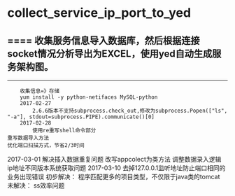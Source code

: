 # collect_service_ip_port_to_yed
====
收集服务信息导入数据库，然后根据连接socket情况分析导出为EXCEL，使用yed自动生成服务架构图。
----

----
        收集信息=》存储
        yum install -y python-netifaces MySQL-python
        2017-02-27
            2.6.6版本不支持subprocess.check_out,修改为subprocess.Popen(["ls", "-a"], stdout=subprocess.PIPE).communicate()[0]
        2017-02-28
            使用re重写shell命令部分
    重写数据导入方法
    优化端口扫描方式，节省2/3时间
2017-03-01
    解决插入数据重复问题
    改写appcolect为类方法
    调整数据录入逻辑
    ip地址不同版本系统获取问题
2017-03-10
    去掉127.0.0.1监听地址防止端口相同的业务出现错误
初步解决：
    程序匹配更多的项目类型，不仅限于java类的tomcat
未解决：
    ss效率问题
